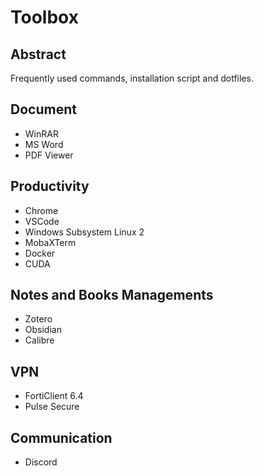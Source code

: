 # Toolbox

## Abstract

Frequently used commands, installation script and dotfiles.

## Document

- WinRAR
- MS Word
- PDF Viewer

## Productivity

- Chrome
- VSCode
- Windows Subsystem Linux 2
- MobaXTerm
- Docker
- CUDA

## Notes and Books Managements

- Zotero
- Obsidian
- Calibre

## VPN

- FortiClient 6.4
- Pulse Secure

## Communication

- Discord
